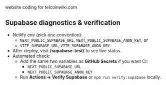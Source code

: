 website coding for telcoinwiki.com

## Supabase diagnostics & verification
- Netlify env (pick one convention):
  - `NEXT_PUBLIC_SUPABASE_URL`, `NEXT_PUBLIC_SUPABASE_ANON_KEY`, or
  - `VITE_SUPABASE_URL`, `VITE_SUPABASE_ANON_KEY`
- After deploy, visit **/supabase-test/** to see live status.
- Automated check:
  - Add the same two variables as **GitHub Secrets** if you want CI:
    - `NEXT_PUBLIC_SUPABASE_URL`
    - `NEXT_PUBLIC_SUPABASE_ANON_KEY`
  - Run **Actions → Verify Supabase** or `npm run verify:supabase` locally.
